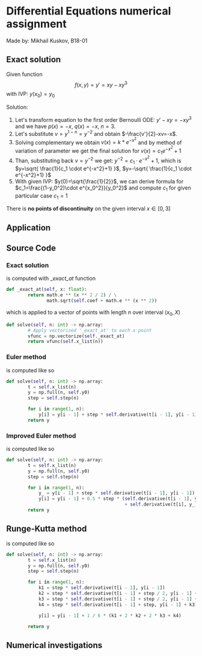 # Differential Equations numerical assignment
Made by: Mikhail Kuskov, B18-01

## Exact solution

Given function
$$f(x,y)=y'=xy-xy^3$$
with IVP: $y(x_0)=y_0$

Solution:
1) Let's transform equation to the first order Bernoulli ODE:
   $y'-xy=-xy^3$ and we have $p(x)=-x$, $q(x)=-x$, $n=3$.
2) Let's substitute $v=y^{1-n}=y^{-2}$ and
   obtain $-\frac{v'}{2}-xv=-x$.
3) Solving complementary we obtain $v(x)=k*e^{-x^2}$ and
   by method of variation of parameter we get the final solution
   for $v(x)=c_1e^{-x^2}+1$
4) Than, substituting back $v=y^{-2}$ we get: 
   $y^{-2}=c_1 \cdot e^{-x^2}+1$,
   which is $y=\sqrt{ \frac{1}{c_1 \cdot e^{-x^2}+1} }$, 
   $y=-\sqrt{ \frac{1}{c_1 \cdot e^{-x^2}+1} }$
5) With given IVP: $y(0)=\sqrt{\frac{1}{2}}$, we can derive formula     for $c_1=\frac{(1-y_0^2)\cdot e^{x_0^2}}{y_0^2}$ and compute $c_1$
   for given particular case $c_1=1$

There is **no points of discontinuity** on the given interval
$x \in [0,3]$

## Application



## Source Code

### Exact solution
is computed with __exact_at_ function
```python
def _exact_at(self, x: float):
        return math.e ** (x ** 2 / 2) / \
               math.sqrt(self.coef + math.e ** (x ** 2))
```
which is applied to a vector of points with length $n$
over interval $(x_0, X)$
```python
def solve(self, n: int) -> np.array:
        # Apply vectorized '_exact_at' to each x point
        vfunc = np.vectorize(self._exact_at)
        return vfunc(self.x_list(n))
```

### Euler method
is computed like so
```python
def solve(self, n: int) -> np.array:
        t = self.x_list(n)
        y = np.full(n, self.y0)
        step = self.step(n)

        for i in range(1, n):
            y[i] = y[i - 1] + step * self.derivative(t[i - 1], y[i - 1])
        return y
```
### Improved Euler method
is computed like so
```python
def solve(self, n: int) -> np.array:
        t = self.x_list(n)
        y = np.full(n, self.y0)
        step = self.step(n)

        for i in range(1, n):
            y_ = y[i - 1] + step * self.derivative(t[i - 1], y[i - 1])
            y[i] = y[i - 1] + 0.5 * step * (self.derivative(t[i - 1], y[i - 1])
                                            + self.derivative(t[i], y_))
        return y
```
## Runge-Kutta method
is computed like so
```python
def solve(self, n: int) -> np.array:
        t = self.x_list(n)
        y = np.full(n, self.y0)
        step = self.step(n)

        for i in range(1, n):
            k1 = step * self.derivative(t[i - 1], y[i - 1])
            k2 = step * self.derivative(t[i - 1] + step / 2, y[i - 1] + k1 / 2)
            k3 = step * self.derivative(t[i - 1] + step / 2, y[i - 1] + k2 / 2)
            k4 = step * self.derivative(t[i - 1] + step, y[i - 1] + k3)

            y[i] = y[i - 1] + 1 / 6 * (k1 + 2 * k2 + 2 * k3 + k4)

        return y
```

## Numerical investigations
